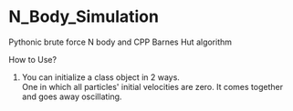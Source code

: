 # N_Body_Simulation
Pythonic brute force N body and CPP Barnes Hut algorithm

How to Use? <br>
1)  You can initialize a class object in 2 ways. <br></t> One in which all particles' initial velocities are zero. It comes together and goes away oscillating.


